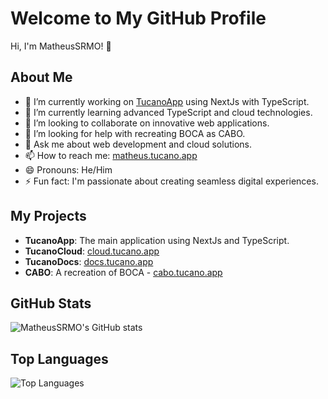 # Welcome to My GitHub Profile

Hi, I'm MatheusSRMO! 👋

## About Me

- 🔭 I’m currently working on [TucanoApp](https://tucano.app) using NextJs with TypeScript.
- 🌱 I’m currently learning advanced TypeScript and cloud technologies.
- 👯 I’m looking to collaborate on innovative web applications.
- 🤔 I’m looking for help with recreating BOCA as CABO.
- 💬 Ask me about web development and cloud solutions.
- 📫 How to reach me: [matheus.tucano.app](https://matheus.tucano.app)
- 😄 Pronouns: He/Him
- ⚡ Fun fact: I'm passionate about creating seamless digital experiences.

## My Projects

- **TucanoApp**: The main application using NextJs and TypeScript.
- **TucanoCloud**: [cloud.tucano.app](https://cloud.tucano.app)
- **TucanoDocs**: [docs.tucano.app](https://docs.tucano.app)
- **CABO**: A recreation of BOCA - [cabo.tucano.app](https://cabo.tucano.app)

## GitHub Stats

![MatheusSRMO's GitHub stats](https://github-readme-stats.vercel.app/api?username=MatheusSRMO&show_icons=true&theme=radical)

## Top Languages

![Top Languages](https://github-readme-stats.vercel.app/api/top-langs/?username=MatheusSRMO&layout=compact&theme=radical)
